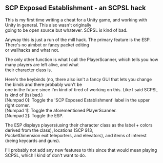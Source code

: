 ## SCP Exposed Establishment - an SCPSL hack
This is my first time writing a cheat for a Unity game, and working with Unity in general. This also wasn't originally  
going to be open source but whatever. SCPSL is kind of bad.  

Anyway this is just a run of the mill hack. The primary feature is the ESP. There's no aimbot or fancy packet editing  
or wallhacks and what not.  

The only other function is what I call the PlayerScanner, which tells you how many players are left alive, and what  
their character class is.  

Here's the keybinds (no, there also isn't a fancy GUI that lets you change the binds and there probably won't be  
one in the future since I'm kind of tired of working on this. Like I said SCPSL is kind of (is) bad.)  
[Numpad 0]: Toggle the 'SCP Exposed Establishment' label in the upper right corner.  
[Numpad 1]: Toggle the aforementioned PlayerScanner.  
[Numpad 2]: Toggle the ESP.  
  
The ESP displays players(using their character class as the label + colors derived from the class), locations (SCP 913,  
PocketDimension exit teleporters, and elevators), and items of interest (being keycards and guns).  

I'll probably not add any new features to this since that would mean playing SCPSL, which I kind of don't want to do.